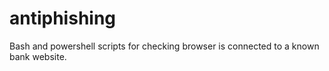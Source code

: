 # antiphishing
Bash and powershell scripts for checking browser is connected to a known bank website.
